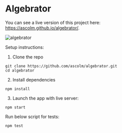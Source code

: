 # Algebrator

You can see a live version of this project here: https://ascolm.github.io/algebrator/.

![algebrator](https://user-images.githubusercontent.com/65975591/117780851-ade83d80-b248-11eb-8655-210efb15483d.png)

Setup instructions:

1. Clone the repo
```
git clone https://github.com/ascolm/algebrator.git
cd algebrator
```

2. Install dependencies
```
npm install
```

3. Launch the app with live server:
```
npm start
```

Run below script for tests:
```
npm test
```
